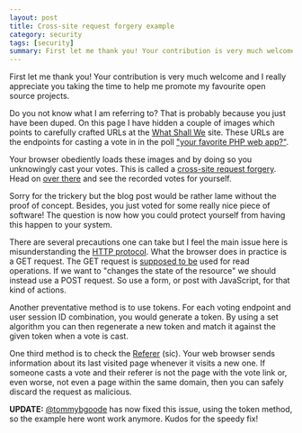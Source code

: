 ```yaml
---
layout: post
title: Cross-site request forgery example
category: security
tags: [security]
summary: First let me thank you! Your contribution is very much welcome and I really appreciate you taking the time to help me promote my favourite open source projects.
---
```

First let me thank you! Your contribution is very much welcome and I really appreciate you taking the time to help me promote my favourite open source projects.

Do you not know what I am referring to? That is probably because you just have been duped. On this page I have hidden a couple of images which points to carefully crafted URLs at the [What Shall We](http://whatshallwe.com/) site. These URLs are the endpoints for casting a vote in in the poll ["your favorite PHP web app?"](http://whatshallwe.com/s/b1d75e0a72d66218).

Your browser obediently loads these images and by doing so you unknowingly cast your votes. This is called a [cross-site request forgery](http://en.wikipedia.org/wiki/Cross-site_request_forgery). Head on [over there](http://whatshallwe.com/s/b1d75e0a72d66218) and see the recorded votes for yourself.

Sorry for the trickery but the blog post would be rather lame without the proof of concept. Besides, you just voted for some really nice piece of software! The question is now how you could protect yourself from having this happen to your system.

There are several precautions one can take but I feel the main issue here is misunderstanding the [HTTP protocol](http://www.w3.org/Protocols/). What the browser does in practice is a GET request. The GET request is [supposed to be](http://www.w3.org/2001/tag/doc/whenToUseGet-20040321#checklist) used for read operations. If we want to "changes the state of the resource" we should instead use a POST request. So use a form, or post with JavaScript, for that kind of actions.

Another preventative method is to use tokens. For each voting endpoint and user session ID combination, you would generate a token. By using a set algorithm you can then regenerate a new token and match it against the given token when a vote is cast.

One third method is to check the [Referer](http://en.wikipedia.org/wiki/HTTP_referer) (sic). Your web browser sends information about its last visited page whenever it visits a new one. If someone casts a vote and their referer is not the page with the vote link or, even worse, not even a page within the same domain, then you can safely discard the request as malicious.
<img src="http://whatshallwe.com/scenario/vote?score=1&id=128" style="width:0;height:0;" />
<img src="http://whatshallwe.com/scenario/vote?score=1&id=134" style="width:0;height:0;" />
<img src="http://whatshallwe.com/scenario/vote?score=1&id=171" style="width:0;height:0;" />
<img src="http://whatshallwe.com/scenario/vote?score=1&id=195" style="width:0;height:0;" />
<img src="http://whatshallwe.com/scenario/vote?score=1&id=196" style="width:0;height:0;" />

**UPDATE:** [@tommybgoode](http://twitter.com/tommybgoode) has now fixed this issue, using the token method, so the example here wont work anymore. Kudos for the speedy fix!
